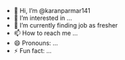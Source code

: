 - 👋 Hi, I’m @karanparmar141
- 👀 I’m interested in ...
- 🌱 I’m currently finding job as fresher
- 📫 How to reach me ...
- 😄 Pronouns: ...
- ⚡ Fun fact: ...

<!---
karanparmar141/karanparmar141 is a ✨ special ✨ repository because its `README.md` (this file) appears on your GitHub profile.
You can click the Preview link to take a look at your changes.
--->
